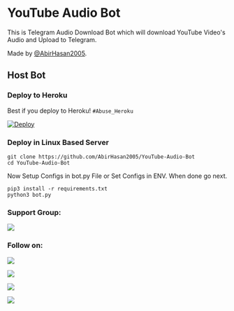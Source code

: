 # YouTube Audio Bot
This is Telegram Audio Download Bot which will download YouTube Video's Audio and Upload to Telegram.

Made by [@AbirHasan2005](https://github.com/AbirHasan2005).


## Host Bot

### Deploy to Heroku
Best if you deploy to Heroku! `#Abuse_Heroku`

[![Deploy](https://www.herokucdn.com/deploy/button.svg)](https://heroku.com/deploy?template=https://github.com/AbirHasan2005/YouTube-Audio-Bot)

### Deploy in Linux Based Server
```shell
git clone https://github.com/AbirHasan2005/YouTube-Audio-Bot
cd YouTube-Audio-Bot
```
Now Setup Configs in bot.py File or Set Configs in ENV. When done go next.
```shell
pip3 install -r requirements.txt
python3 bot.py
```

### Support Group:
<a href="https://t.me/linux_repo"><img src="https://img.shields.io/badge/Telegram-Join%20Telegram%20Group-blue.svg?logo=telegram"></a>

### Follow on:
<p align="left">
<a href="https://github.com/AbirHasan2005"><img src="https://img.shields.io/badge/GitHub-Follow%20on%20GitHub-inactive.svg?logo=github"></a>
</p>
<p align="left">
<a href="https://twitter.com/AbirHasan2005"><img src="https://img.shields.io/badge/Twitter-Follow%20on%20Twitter-informational.svg?logo=twitter"></a>
</p>
<p align="left">
<a href="https://facebook.com/AbirHasan2005"><img src="https://img.shields.io/badge/Facebook-Follow%20on%20Facebook-blue.svg?logo=facebook"></a>
</p>
<p align="left">
<a href="https://instagram.com/AbirHasan2005"><img src="https://img.shields.io/badge/Instagram-Follow%20on%20Instagram-important.svg?logo=instagram"></a>
</p>